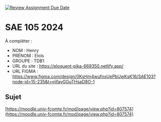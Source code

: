 [![Review Assignment Due Date](https://classroom.github.com/assets/deadline-readme-button-22041afd0340ce965d47ae6ef1cefeee28c7c493a6346c4f15d667ab976d596c.svg)](https://classroom.github.com/a/DNce7fkr)
# SAE 105 2024

À compléter :

- NOM : Henry
- PRÉNOM : Eloïs
- GROUPE : TDB1
- URL du site : https://eloquent-pika-669350.netlify.app/
- URL FIGMA : https://www.figma.com/design/0KsHm4wufnxUePbUwKsK16/SAE103?node-id=15-235&t=vijfayGGuTHsaD8O-1

## Sujet

[https://moodle.univ-fcomte.fr/mod/page/view.php?id=807574](https://moodle.univ-fcomte.fr/mod/page/view.php?id=807574)
